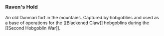 ### Raven's Hold

An old Dunmari fort in the mountains. Captured by hobgoblins and used as a base of operations for the [[Blackened Claw]] hobgoblins during the [[Second Hobgoblin War]]. 




